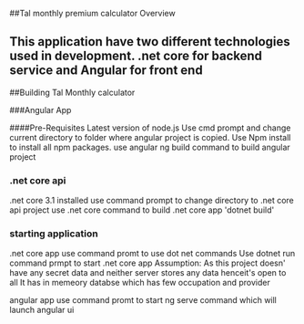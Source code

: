 ##Tal monthly premium calculator Overview

## This application have two different technologies used in development. .net core for backend service and Angular for front end

##Building Tal Monthly calculator

###Angular App

####Pre-Requisites
Latest version of node.js
Use cmd prompt and change current directory to folder where angular project is copied. Use Npm install to install all npm packages.
use angular ng build command to build angular project

### .net core api
.net core 3.1 installed 
use command prompt to change directory to .net core api project
use .net core command to build .net core app 'dotnet build'

### starting application

.net core app
use command promt to use dot net commands
Use dotnet run command prmpt to start .net core app
Assumption: As this project doesn' have any secret data and neither server stores any data henceit's open to all
It has in memeory databse which has few occupation and provider


angular app
use command promt to start ng serve command which will launch angular ui





